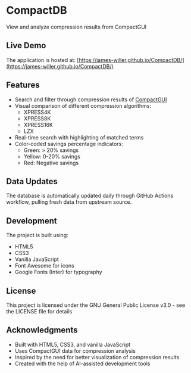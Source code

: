 # CompactDB

View and analyze compression results from CompactGUI

## Live Demo

The application is hosted at: [https://james-willer.github.io/CompactDB/](https://james-willer.github.io/CompactDB/)

## Features

- Search and filter through compression results of [CompactGUI](https://github.com/IridiumIO/CompactGUI)
- Visual comparison of different compression algorithms:
  - XPRESS4K
  - XPRESS8K
  - XPRESS16K
  - LZX
- Real-time search with highlighting of matched terms
- Color-coded savings percentage indicators:
  - Green: > 20% savings
  - Yellow: 0-20% savings
  - Red: Negative savings

## Data Updates

The database is automatically updated daily through GitHub Actions workflow, pulling fresh data from upstream source.

## Development

The project is built using:
- HTML5
- CSS3
- Vanilla JavaScript
- Font Awesome for icons
- Google Fonts (Inter) for typography

## License

This project is licensed under the GNU General Public License v3.0 - see the LICENSE file for details

## Acknowledgments

- Built with HTML5, CSS3, and vanilla JavaScript
- Uses CompactGUI data for compression analysis
- Inspired by the need for better visualization of compression results
- Created with the help of AI-assisted development tools
